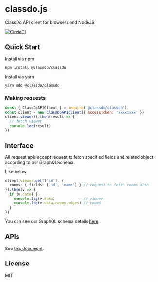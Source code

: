 # classdo.js

ClassDo API client for browsers and NodeJS.

[![CircleCI](https://circleci.com/gh/ClassDo/classdo-js.svg?style=svg)](https://circleci.com/gh/ClassDo/classdo-js)

## Quick Start

Install via npm

```
npm install @classdo/classdo
```

Install via yarn

```
yarn add @classdo/classdo
```

### Making requests

```js
const { ClassDoAPIClient } = require('@classdo/classdo')
const client = new ClassDoAPIClient({ accessToken: 'xxxxxxxx' })
client.viewer().then(result => {
  // fetch viewer
  console.log(result)
})
```

## Interface

All request apis accept request to fetch specified fields and related object according to our GraphQLSchema.

Like below.

```typescript
client.viewer.get(['id'], {
  rooms: { fields: ['id', 'name'] } // request to fetch rooms also
}).then(v => {
  if (v.data) {
    console.log(v.data)             // viewer
    console.log(v.data.rooms.edges) // rooms
  }
})
```

You can see our GraphQL schema details [here](https://developer.classdo.com/schema/).

## APIs

See [this document](https://developer.classdo.com/classdo-js).

## License

MIT
